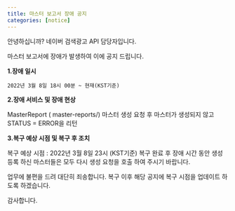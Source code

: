 ```yaml
---
title: 마스터 보고서 장애 공지 
categories: [notice]
---
```

안녕하십니까? 네이버 검색광고 API 담당자입니다.

마스터 보고서에 장애가 발생하여 이에 공지 드립니다. 

**1.장애 일시** 

    2022년 3월 8일 18시 00분 ~ 현재(KST기준)
   

**2.장애 서비스 및 장애 현상** 
   
   MasterReport ( master-reports/)
  마스터 생성 요청 후 마스터가 생성되지 않고 STATUS = ERROR을 리턴 

**3.복구 예상 시점 및 복구 후 조치** 
   
   복구 예상 시점 : 2022년 3월 8일 23시 (KST기준)
   복구 완료 후 장애 시간 동안 생성 등록 하신 마스터들은 모두 다시 생성 요청을 호출 하여 주시기 바랍니다. 

업무에 불편을 드려 대단히 죄송합니다. 복구 이후 해당 공지에 복구 시점을 업데이트 하도록 하겠습니다. 

감사합니다. 
